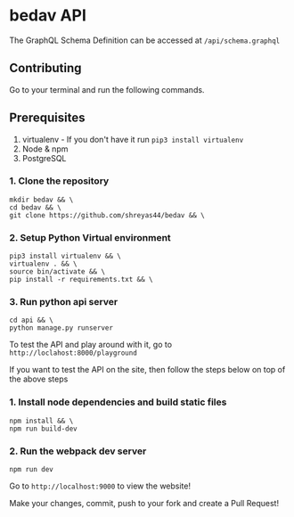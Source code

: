 # bedav API

The GraphQL Schema Definition can be accessed at `/api/schema.graphql`

## Contributing

Go to your terminal and run the following commands.

## Prerequisites

1. virtualenv - If you don't have it run `pip3 install virtualenv`
2. Node & npm
3. PostgreSQL

### 1. Clone the repository

```
mkdir bedav && \
cd bedav && \
git clone https://github.com/shreyas44/bedav && \
```

### 2. Setup Python Virtual environment

```
pip3 install virtualenv && \
virtualenv . && \
source bin/activate && \
pip install -r requirements.txt && \
```

### 3. Run python api server

```
cd api && \
python manage.py runserver
```

To test the API and play around with it, go to `http://loclahost:8000/playground`

If you want to test the API on the site, then follow the steps below on top of the above steps

### 1. Install node dependencies and build static files

```
npm install && \
npm run build-dev
```

### 2. Run the webpack dev server

```
npm run dev
```

Go to `http://localhost:9000` to view the website!


Make your changes, commit, push to your fork and create a Pull Request!